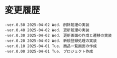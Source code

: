 # 変更履歴

	-ver.0.50 2025-04-02 Wed. 削除処理の実装
	-ver.0.40 2025-04-02 Wed. 更新処理の実装
	-ver.0.30 2025-04-02 Wed. 更新画面の作成と遷移の実装
	-ver.0.20 2025-04-02 Wed. 新規登録処理の実装
	-ver.0.10 2025-04-01 Tue. 商品一覧画面の作成
	-ver.0.00 2025-04-01 Tue. プロジェクト作成
